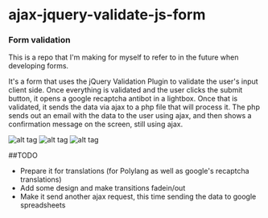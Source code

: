 # ajax-jquery-validate-js-form
### Form validation
This is a repo that I'm making for myself to refer to in the future when developing forms.

It's a form that uses the jQuery Validation Plugin to validate the user's input client side. Once everything is validated and the user clicks the submit button, it opens a google recaptcha antibot in a lightbox. Once that is validated, it sends the data via ajax to a php file that will process it. The php sends out an email with the data to the user using ajax, and then shows a confirmation message on the screen, still using ajax.

![alt tag](http://www.startupwingman.com/wp-content/uploads/2014/05/jquery-form-validator.jpg)
![alt tag](https://www.google.com/recaptcha/intro/images/hero-recaptcha-demo.gif)
![alt tag](https://camo.githubusercontent.com/0d858d6dac4d3f6fab7d42de2c09d32ee2de9c5b/68747470733a2f2f7261772e6769746875622e636f6d2f5048504d61696c65722f5048504d61696c65722f6d61737465722f6578616d706c65732f696d616765732f7068706d61696c65722e706e67)

##TODO
- Prepare it for translations (for Polylang as well as google's recaptcha translations)
- Add some design and make transitions fadein/out
- Make it send another ajax request, this time sending the data to google spreadsheets
